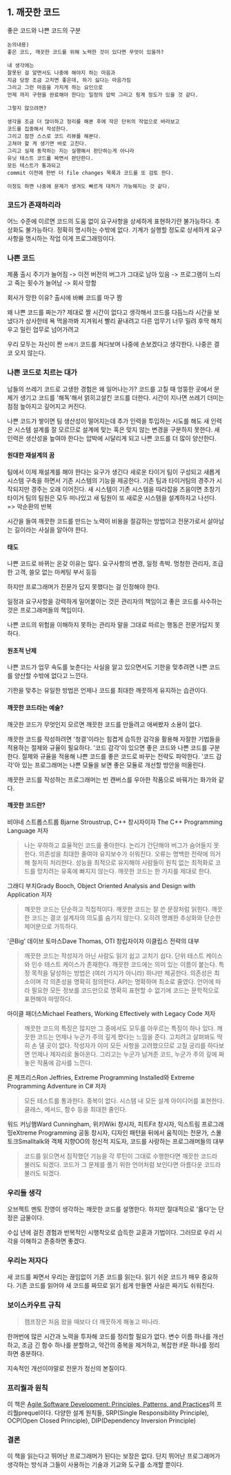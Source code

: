 ## 1. 깨끗한 코드

좋은 코드와 나쁜 코드의 구분

```
논의내용)
좋은 코드, 깨끗한 코드를 위해 노력한 것이 있다면 무엇이 있을까?

내 생각에는
잘못된 걸 알면서도 나중에 해야지 하는 마음과
지금 당장 조금 고치면 좋은데, 하기 싫다는 마음가짐
그리고 그런 마음을 가지게 하는 요인으로
언제 까지 구현을 완료해야 한다는 일정의 압박 그리고 핑계 정도가 있을 것 같다.

그렇지 않으려면?

생각을 조금 더 많이하고 정리를 해본 후에 작은 단위의 작업으로 바라보고
코드를 집중해서 작성한다.
그리고 잠깐 스스로 코드 리뷰를 해본다.
고쳐야 할 게 생기면 바로 고친다.
그리고 실제 동작하는 지는 실행해서 판단하는게 아니라
유닛 테스트 코드를 짜면서 판단한다.
모든 테스트가 통과되고
commit 이전에 한번 더 file changes 목록과 코드를 또 검토 한다.

이정도 하면 나중에 문제가 생겨도 빠르게 대처가 가능해지는 것 같다.
```

### 코드가 존재하리라

어느 수준에 이르면 코드의 도움 없이 요구사항을 상세하게 표현하기란 불가능하다.
추상화도 불가능하다.
정확히 명시하는 수밖에 없다.
기계가 실행할 정도로 상세하게 요구사항을 명시하는 작업
이게 프로그래밍이다.

### 나쁜 코드

제품 출시 주기가 늘어짐 -> 이전 버전의 버그가 그대로 남아 있음 -> 프로그램이 느리고 죽는 횟수가 늘어남 -> 회사 망함

회사가 망한 이유? 출시에 바빠 코드를 마구 짬

왜 나쁜 코드를 짜는가?
제대로 짤 시간이 없다고 생각해서
코드를 다듬느라 시간을 보냈다가 상사한테 욕 먹을까봐
지겨워서 빨리 끝내려고
다른 업무기 너무 밀려 후딱 해치우고 밀린 업무로 넘어가려고

우리 모두는 자신이 짠 `쓰레기` 코드를 쳐다보며 나중에 손보겠다고 생각한다.
나중은 결코 오지 않는다.

### 나쁜 코드로 치르는 대가

남들의 쓰레기 코드로 고생한 경험은 왜 일어나는가?
코드를 고칠 때 엉뚱한 곳에서 문제가 생기고
코드를 '해독'해서 얽히고설킨 코드를 더한다.
시간이 지나면 쓰레기 더미는 점점 높아지고 깊어지고 커진다.

나쁜 코드가 쌓이면 팀 생산성이 떨어지는데
추가 인력을 투입하는 시도를 해도
새 인력은 시스템 설계를 잘 모르므로 설계에 맞는 혹은 맞지 않는 변경을 구분하지 못한다.
새 인력은 생산성을 높여야 한다는 압박에 시달리게 되고
나쁜 코드를 더 많이 양산한다.

#### 원대한 재설계의 꿈

팀에서 이제 재설계를 해야 한다는 요구가 생긴다
새로운 타이거 팀이 구성되고 새롭게 시스템 구축을 하면서 기존 시스템의 기능을 제공한다.
기존 팀과 타이거팀의 경주가 시작되지만 경주는 오래 이어진다.
새 시스템이 기존 시스템을 따라잡을 즈음이면 초창기 타이거 팀의 팀원은 모두 떠나있고
새 팀원이 또 새로운 시스템을 설계하자고 나선다. => 악순환의 반복

시간을 들여 깨끗한 코드를 만드는 노력이 비용을 절감하는 방법이고
전문가로서 살아남는 길이라는 사실을 알아야 한다.

#### 태도

나쁜 코드로 바뀌는 온갖 이유는 많다.
요구사항의 변경, 일정 촉박.
멍청한 관리자, 조급한 고객, 쓸모 없는 마케팅 부서 등등

하지만 프로그래머가 전문가 답지 못했다는 걸 인정해야 한다.

일정과 요구사항을 강력하게 밀어붙이는 것은 관리자의 책임이고
좋은 코드를 사수하는 것은 프로그래머들의 책임이다.

나쁜 코드의 위험을 이해하지 못하는 관리자 말을 그대로 따르는 행동은 전문가답지 못하다.

#### 원초적 난제

나쁜 코드가 업무 속도를 늦춘다는 사실을 알고 있으면서도
기한을 맞추려면 나쁜 코드를 양산할 수밖에 없다고 느낀다.

기한을 맞추는 유일한 방법은
언제나 코드를 최대한 깨끗하게 유지하는 습관이다.

#### 깨끗한 코드라는 예술?

깨긋한 코드가 무엇인지 모르면 깨끗한 코드를 만들려고 애써봤자 소용이 없다.

깨끗한 코드를 작성하려면 '청결'이라는 힘겹게 습득한 감각을 활용해 자잘한 기법들을 적용하는 절제와 규율이 필요하다.
'코드 감각'이 있으면 좋은 코드와 나쁜 코드를 구분한다.
절제와 규율을 적용해 나쁜 코드를 좋은 코드로 바꾸는 전략도 파악한다.
'코드 감각'아 있는 프로그래머는 나쁜 모듈을 보면 좋은 모듈로 개선할 방안을 떠올린다.

깨끗한 코드를 작성하는 프로그래머는 빈 캔버스를 우아한 작품으로 바꿔가는 화가와 같다.

#### 깨끗한 코드란?

비야네 스트롭스트룹 Bjarne Stroustrup, C++ 창시자이자 The C++ Programming Language 저자

> 나는 우하하고 효율적인 코드를 좋아한다. 논리가 간단해야 버그가 숨어들지 못한다. 의존성을 최대한 줄여야 유지보수가 쉬워진다. 오류는 명백한 전략에 의거해 철저히 처리한다. 성능을 최적으로 유지해야 사람들이 원칙 없는 최적화로 코드를 망치려는 유혹에 빠지지 않는다. 깨끗한 코드는 한 가지를 제대로 한다.

그래디 부치Grady Booch, Object Oriented Analysis and Design with Application 저자

> 꺠끗한 코드는 단순하고 직접적이다. 깨끗한 코드는 잘 쓴 문장처럼 읽힌다. 깨끗한 코드는 결코 설계자의 의도를 숨기지 않는다. 오히려 명쾌한 추상화와 단순한 제어문으로 가득하다.

'큰Big' 데이브 토마스Dave Thomas, OTI 창립자이자 이클립스 전략의 대부

> 깨끗한 코드는 작성자가 아닌 사람도 읽기 쉽고 고치기 쉽다. 단위 테스트 케이스와 인수 테스트 케이스가 존재한다. 깨끗한 코드에는 의미 있는 이름이 붙는다. 특정 목적을 달성하는 방법은 (여러 가지가 아니라) 하나만 제공한다. 의존성은 최소이며 각 의존성을 명확히 정의한다. API는 명확하며 최소로 줄였다. 언어에 따라 필요한 모든 정보를 코드만으로 명확히 표현할 수 없기에 코드는 문학적으로 표현해야 마땅하다.

마이클 패더스Michael Feathers, Working Effectively with Legacy Code 저자

> 깨끗한 코드의 특징은 많지만 그 중에서도 모두를 아우르는 특징이 하나 있다. 깨끗한 코드는 언제나 누군가 주의 깊게 짰다는 느낌을 준다. 고치려고 살펴봐도 딱히 손 댈 곳이 없다. 작성자가 이미 모든 사항을 고려했으므로 고칠 궁리를 하다보면 언제나 제자리로 돌아온다. 그리고는 누군가 남겨준 코드, 누군가 주의 깊에 짜놓은 작품에 감사를 느낀다.

론 제프리스Ron Jeffries, Extreme Programming Installed와 Extreme Programming Adventure in C# 저자

> 모든 테스트를 통과한다. 중복이 없다. 시스템 내 모든 설계 아이디어를 표현한다. 클래스, 메서드, 함수 등을 최대한 줄인다.

워드 커닝햄Ward Cunningham, 위키Wiki 창시자, 피트Fit 창시자, 익스트림 프로그래밍eXtreme Programming 공동 창시자, 디자인 패턴을 뒤에서 움직이는 전문가, 스몰토크Smalltalk와 객체 지향OO의 정신적 지도자, 코드를 사랑하는 프로그래머들의 대부

> 코드를 읽으면서 짐작했던 기능을 각 루틴이 그대로 수행한다면 깨끗한 코드라 불러도 되겠다. 코드가 그 문제를 풀기 위한 언어처럼 보인다면 아름다운 코드라 불러도 되겠다.

### 우리들 생각

오브젝트 멘토 진영이 생각하는 깨끗한 코드를 설명한다.
하지만 절대적으로 '옳다'는 단정은 금물이다.

수십 년에 걸친 경험과 반복적인 시행착오로 습득한 교훈과 기법이다.
그러므로 우리 시각을 이해하고 존중하면 좋겠다.

### 우리는 저자다

새 코드를 짜면서 우리는 끊임없이 기존 코드를 읽는다.
읽기 쉬운 코드가 매우 중요하다.
기존 코드를 읽어야 새 코드를 짜므로 읽기 쉽게 만들면 사실은 짜기도 쉬워진다.

### 보이스카우트 규칙

> 캠프장은 처음 왔을 때보다 더 깨끗하게 해놓고 떠나라.

한꺼번에 많은 시간과 노력을 투자해 코드를 정리할 필요가 없다.
변수 이름 하나를 개선하고, 조금 긴 함수 하나를 분할하고, 약간의 중복을 제거하고, 복잡한 if문 하나를 정리하면 충분하다.

지속적인 개선이야말로 전문가 정신의 본질이다.

### 프리퀄과 원칙

이 책은 [Agile Software Development: Principles, Patterns, and Practices](http://aladin.kr/p/LoUtQ)의 프리퀄prequel이다.
다양한 설계 원칙들, SRP(Single Responsibility Principle), OCP(Open Closed Principle), DIP(Dependency Inversion Principle)

### 결론

이 책을 읽는다고 뛰어난 프로그래머가 된다는 보장은 없다.
단지 뛰어난 프로그래머가 생각하는 방식과 그들이 사용하는 기술과 기교와 도구를 소개할 뿐이다.
